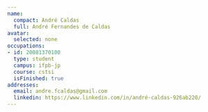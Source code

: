 ```yaml
---
name:
  compact: André Caldas
  full: André Fernandes de Caldas
avatar:
  selected: none
occupations:
- id: 20081370100
  type: student
  campus: ifpb-jp
  course: cstsi
  isFinished: true
addresses:
  email: andre.fcaldas@gmail.com
  linkedin: https://www.linkedin.com/in/andré-caldas-926ab220/
---
```

